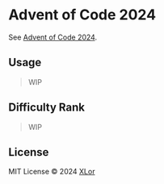 # Advent of Code 2024

See [Advent of Code 2024](https://adventofcode.com/2024).

## Usage

> WIP

## Difficulty Rank

> WIP

## License

MIT License © 2024 [XLor](https://github.com/yjl9903)
